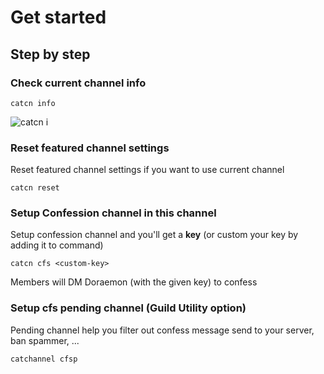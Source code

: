 # Get started

## Step by step

### Check current channel info

```
catcn info
```

![catcn i](../../.gitbook/assets/en\_catcn\_i\_cfs.png)

### Reset featured channel settings

Reset featured channel settings if you want to use current channel

```
catcn reset
```

### Setup Confession channel in this channel

Setup confession channel and you'll get a **key** (or custom your key by adding it to command)

```
catcn cfs <custom-key>
```

Members will DM Doraemon (with the given key) to confess

### Setup cfs pending channel (Guild Utility option)

Pending channel help you filter out confess message send to your server, ban spammer, ...

```
catchannel cfsp
```


